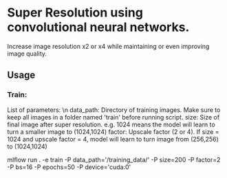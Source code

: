 # Super Resolution using convolutional neural networks.

Increase image resolution x2 or x4 while maintaining or even improving image quality.

## Usage

### Train:
List of parameters: \n
  data_path: Directory of training images. Make sure to keep all images in a folder named 'train' before running script.
  size: Size of final image after super resolution. e.g. 1024 means the model will learn to turn a smaller image to (1024,1024)
  factor: Upscale factor (2 or 4). If size  = 1024 and upscale factor = 4, model will learn to turn image from (256,256) to (1024,1024)

mlflow run . -e train -P data_path='/training_data/' -P size=200 -P factor=2 -P bs=16 -P epochs=50 -P device='cuda:0'
